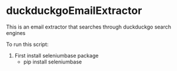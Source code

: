 # duckduckgoEmailExtractor
This is an email extractor that searches through duckduckgo search engines

To run this script:
1) First install seleniumbase package
    - pip install seleniumbase
